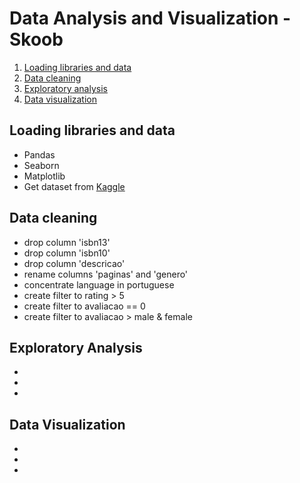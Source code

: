 # Data Analysis and Visualization - Skoob

<a name="anchor"></a>
1. [Loading libraries and data](#anchor1)
2. [Data cleaning](#anchor2)
3. [Exploratory analysis](#anchor3)
4. [Data visualization](#anchor4)

<a id="#anchor1"></a>
## Loading libraries and data
* Pandas
* Seaborn
* Matplotlib
* Get dataset from [Kaggle](https://www.kaggle.com/victorstein/livros-skoob)

<a id="#anchor2"></a>
## Data cleaning
* drop column 'isbn13'
* drop column 'isbn10'
* drop column 'descricao'
* rename columns 'paginas' and 'genero'
* concentrate language in portuguese
* create filter to rating > 5
* create filter to avaliacao == 0
* create filter to avaliacao > male & female

<a id="#anchor3"></a>
## Exploratory Analysis
*
*
*

<a id="#anchor4"></a>
## Data Visualization
*
*
*
